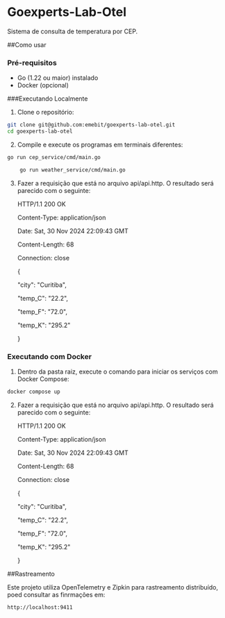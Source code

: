 # Goexperts-Lab-Otel

Sistema de consulta de temperatura por CEP.

##Como usar

### Pré-requisitos

- Go (1.22 ou maior) instalado
- Docker (opcional)

###Executando Localmente

1. Clone o repositório:

```bash
git clone git@github.com:emebit/goexperts-lab-otel.git
cd goexperts-lab-otel
```

2. Compile e execute os programas em terminais diferentes:

  ```bash
  go run cep_service/cmd/main.go 
```
```bash
    go run weather_service/cmd/main.go 
```

3. Fazer a requisição que está no arquivo api/api.http. O resultado será parecido com o seguinte:

    HTTP/1.1 200 OK

    Content-Type: application/json

    Date: Sat, 30 Nov 2024 22:09:43 GMT

    Content-Length: 68

    Connection: close
    
    {

      "city": "Curitiba",

      "temp_C": "22.2",

      "temp_F": "72.0",

      "temp_K": "295.2"

    }


### Executando com Docker

1. Dentro da pasta raiz, execute o comando para iniciar os serviços com Docker Compose:

```bash
docker compose up
```

2. Fazer a requisição que está no arquivo api/api.http. O resultado será parecido com o seguinte:

    HTTP/1.1 200 OK

    Content-Type: application/json

    Date: Sat, 30 Nov 2024 22:09:43 GMT

    Content-Length: 68

    Connection: close
    
    {

      "city": "Curitiba",

      "temp_C": "22.2",

      "temp_F": "72.0",

      "temp_K": "295.2"

    }

##Rastreamento

Este projeto utiliza OpenTelemetry e Zipkin para rastreamento distribuído, poed consultar as finrmações em: 
```bash
http://localhost:9411
```
